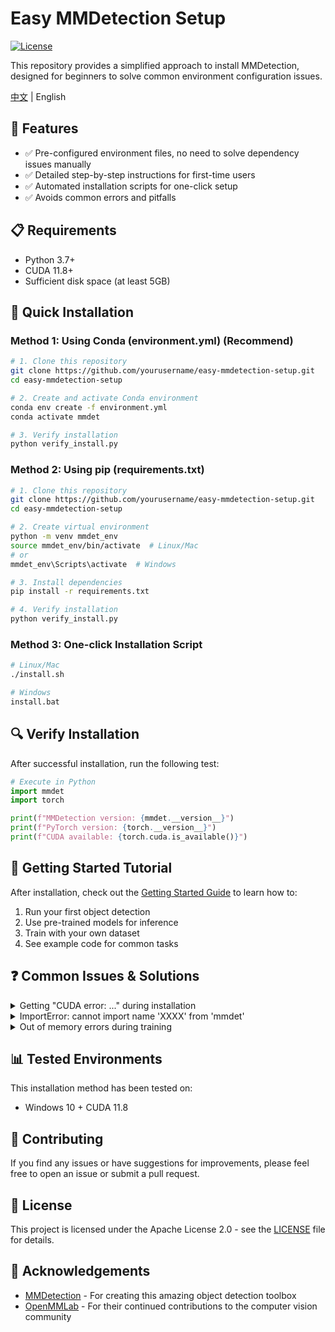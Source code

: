 # Easy MMDetection Setup

[![License](https://img.shields.io/badge/License-Apache%202.0-blue.svg)](https://opensource.org/licenses/Apache-2.0)

This repository provides a simplified approach to install MMDetection, designed for beginners to solve common environment configuration issues.

[中文](./README.md) | English

## 🌟 Features

- ✅ Pre-configured environment files, no need to solve dependency issues manually
- ✅ Detailed step-by-step instructions for first-time users
- ✅ Automated installation scripts for one-click setup
- ✅ Avoids common errors and pitfalls

## 📋 Requirements

- Python 3.7+
- CUDA 11.8+
- Sufficient disk space (at least 5GB)

## 🚀 Quick Installation

### Method 1: Using Conda (environment.yml) (Recommend)

```bash
# 1. Clone this repository
git clone https://github.com/yourusername/easy-mmdetection-setup.git
cd easy-mmdetection-setup

# 2. Create and activate Conda environment
conda env create -f environment.yml
conda activate mmdet

# 3. Verify installation
python verify_install.py
```

### Method 2: Using pip (requirements.txt)

```bash
# 1. Clone this repository
git clone https://github.com/yourusername/easy-mmdetection-setup.git
cd easy-mmdetection-setup

# 2. Create virtual environment
python -m venv mmdet_env
source mmdet_env/bin/activate  # Linux/Mac
# or
mmdet_env\Scripts\activate  # Windows

# 3. Install dependencies
pip install -r requirements.txt

# 4. Verify installation
python verify_install.py
```

### Method 3: One-click Installation Script

```bash
# Linux/Mac
./install.sh

# Windows
install.bat
```

## 🔍 Verify Installation

After successful installation, run the following test:

```python
# Execute in Python
import mmdet
import torch

print(f"MMDetection version: {mmdet.__version__}")
print(f"PyTorch version: {torch.__version__}")
print(f"CUDA available: {torch.cuda.is_available()}")
```

## 📝 Getting Started Tutorial

After installation, check out the [Getting Started Guide](./[getting_started_en.md](https://mmdetection.readthedocs.io/en/latest/get_started.html)) to learn how to:

1. Run your first object detection
2. Use pre-trained models for inference
3. Train with your own dataset
4. See example code for common tasks

## ❓ Common Issues & Solutions

<details>
<summary>Getting "CUDA error: ..." during installation</summary>
This usually indicates that the PyTorch version doesn't match your CUDA version. Make sure to use a PyTorch build that matches your system's CUDA version. You can find compatible versions at the <a href="https://pytorch.org/get-started/locally/">PyTorch website</a>.
</details>

<details>
<summary>ImportError: cannot import name 'XXXX' from 'mmdet'</summary>
This typically happens when MMCV and MMDetection versions are not compatible. Please ensure you're using our provided environment files where the versions have been tested for compatibility.
</details>

<details>
<summary>Out of memory errors during training</summary>
Try reducing the batch size in your config file, or use a smaller input image size. You can also try using a lighter model architecture.
</details>

## 📊 Tested Environments

This installation method has been tested on:

- Windows 10 + CUDA 11.8

## 👥 Contributing

If you find any issues or have suggestions for improvements, please feel free to open an issue or submit a pull request.

## 📜 License

This project is licensed under the Apache License 2.0 - see the [LICENSE](LICENSE) file for details.

## 🙏 Acknowledgements

- [MMDetection](https://github.com/open-mmlab/mmdetection) - For creating this amazing object detection toolbox
- [OpenMMLab](https://openmmlab.com/) - For their continued contributions to the computer vision community

